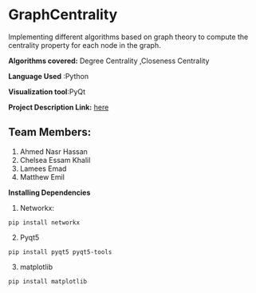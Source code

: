 # GraphCentrality
Implementing different algorithms based on graph theory to compute the centrality property for each node in the graph. 

**Algorithms covered:**
 Degree Centrality ,Closeness Centrality

**Language Used** :Python

**Visualization tool**:PyQt

**Project Description Link:**   [here](https://docs.google.com/document/d/1nzpcXPAZcPWMdtSp2zQEsmFlmfS7dyFqJ--ukhebsMU/mobilebasic?fbclid=IwAR268L274lN7Ty-SUyt3BHG_oQ7pAy-7oXZhB2AWQYXypd1nec2RlFC1O1U)

## Team Members:

1. Ahmed Nasr Hassan 
2. Chelsea Essam Khalil 
3. Lamees Emad
4. Matthew Emil


**Installing Dependencies**

1. Networkx: 
```
pip install networkx
```

2. Pyqt5 
```
pip install pyqt5 pyqt5-tools
```
3. matplotlib
```
pip install matplotlib
```
